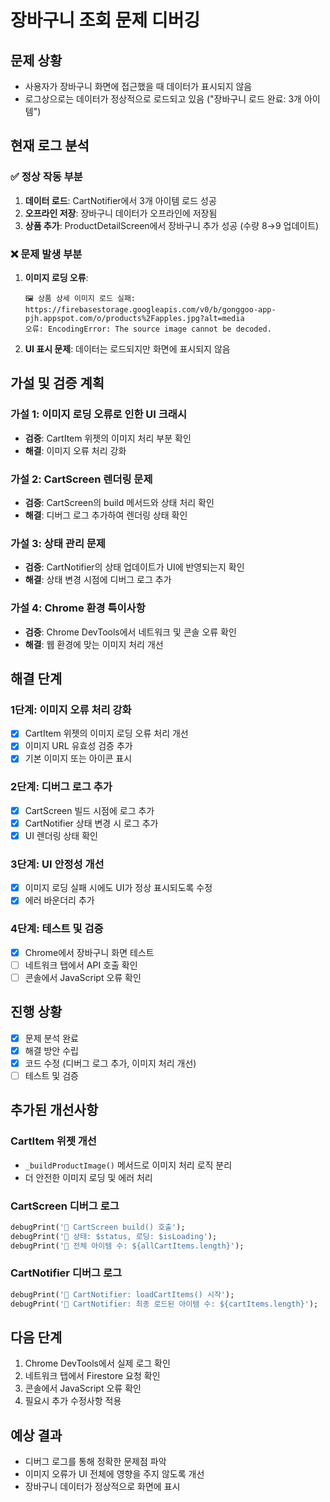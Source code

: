 # 장바구니 조회 문제 디버깅

## 문제 상황
- 사용자가 장바구니 화면에 접근했을 때 데이터가 표시되지 않음
- 로그상으로는 데이터가 정상적으로 로드되고 있음 ("장바구니 로드 완료: 3개 아이템")

## 현재 로그 분석

### ✅ 정상 작동 부분
1. **데이터 로드**: CartNotifier에서 3개 아이템 로드 성공
2. **오프라인 저장**: 장바구니 데이터가 오프라인에 저장됨
3. **상품 추가**: ProductDetailScreen에서 장바구니 추가 성공 (수량 8→9 업데이트)

### ❌ 문제 발생 부분
1. **이미지 로딩 오류**: 
   ```
   🖼️ 상품 상세 이미지 로드 실패: 
   https://firebasestorage.googleapis.com/v0/b/gonggoo-app-pjh.appspot.com/o/products%2Fapples.jpg?alt=media
   오류: EncodingError: The source image cannot be decoded.
   ```

2. **UI 표시 문제**: 데이터는 로드되지만 화면에 표시되지 않음

## 가설 및 검증 계획

### 가설 1: 이미지 로딩 오류로 인한 UI 크래시
- **검증**: CartItem 위젯의 이미지 처리 부분 확인
- **해결**: 이미지 오류 처리 강화

### 가설 2: CartScreen 렌더링 문제
- **검증**: CartScreen의 build 메서드와 상태 처리 확인
- **해결**: 디버그 로그 추가하여 렌더링 상태 확인

### 가설 3: 상태 관리 문제
- **검증**: CartNotifier의 상태 업데이트가 UI에 반영되는지 확인
- **해결**: 상태 변경 시점에 디버그 로그 추가

### 가설 4: Chrome 환경 특이사항
- **검증**: Chrome DevTools에서 네트워크 및 콘솔 오류 확인
- **해결**: 웹 환경에 맞는 이미지 처리 개선

## 해결 단계

### 1단계: 이미지 오류 처리 강화
- [x] CartItem 위젯의 이미지 로딩 오류 처리 개선
- [x] 이미지 URL 유효성 검증 추가
- [x] 기본 이미지 또는 아이콘 표시

### 2단계: 디버그 로그 추가
- [x] CartScreen 빌드 시점에 로그 추가
- [x] CartNotifier 상태 변경 시 로그 추가
- [x] UI 렌더링 상태 확인

### 3단계: UI 안정성 개선
- [x] 이미지 로딩 실패 시에도 UI가 정상 표시되도록 수정
- [x] 에러 바운더리 추가

### 4단계: 테스트 및 검증
- [x] Chrome에서 장바구니 화면 테스트
- [ ] 네트워크 탭에서 API 호출 확인
- [ ] 콘솔에서 JavaScript 오류 확인

## 진행 상황
- [x] 문제 분석 완료
- [x] 해결 방안 수립
- [x] 코드 수정 (디버그 로그 추가, 이미지 처리 개선)
- [ ] 테스트 및 검증

## 추가된 개선사항

### CartItem 위젯 개선
- `_buildProductImage()` 메서드로 이미지 처리 로직 분리
- 더 안전한 이미지 로딩 및 에러 처리

### CartScreen 디버그 로그
```dart
debugPrint('🛒 CartScreen build() 호출');
debugPrint('🛒 상태: $status, 로딩: $isLoading');
debugPrint('🛒 전체 아이템 수: ${allCartItems.length}');
```

### CartNotifier 디버그 로그
```dart
debugPrint('🛒 CartNotifier: loadCartItems() 시작');
debugPrint('🛒 CartNotifier: 최종 로드된 아이템 수: ${cartItems.length}');
```

## 다음 단계
1. Chrome DevTools에서 실제 로그 확인
2. 네트워크 탭에서 Firestore 요청 확인
3. 콘솔에서 JavaScript 오류 확인
4. 필요시 추가 수정사항 적용

## 예상 결과
- 디버그 로그를 통해 정확한 문제점 파악
- 이미지 오류가 UI 전체에 영향을 주지 않도록 개선
- 장바구니 데이터가 정상적으로 화면에 표시 